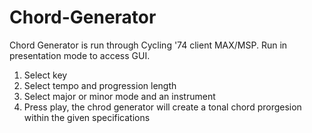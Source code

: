 # Chord-Generator

Chord Generator is run through Cycling '74 client MAX/MSP. Run in presentation mode to access GUI.

1. Select key
2. Select tempo and progression length
3. Select major or minor mode and an instrument
4. Press play, the chrod generator will create a tonal chord prorgesion within the given specifications
